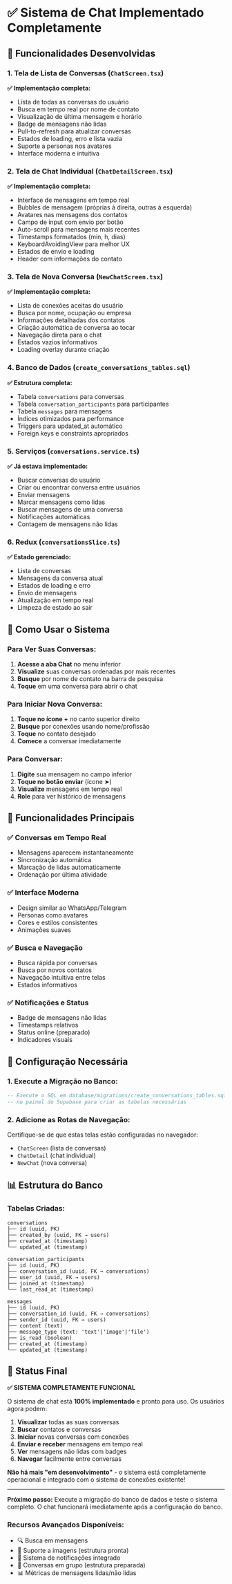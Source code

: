 # ✅ Sistema de Chat Implementado Completamente

## 🚀 Funcionalidades Desenvolvidas

### 1. Tela de Lista de Conversas (`ChatScreen.tsx`)
**✅ Implementação completa:**
- Lista de todas as conversas do usuário
- Busca em tempo real por nome de contato
- Visualização de última mensagem e horário
- Badge de mensagens não lidas
- Pull-to-refresh para atualizar conversas
- Estados de loading, erro e lista vazia
- Suporte a personas nos avatares
- Interface moderna e intuitiva

### 2. Tela de Chat Individual (`ChatDetailScreen.tsx`)
**✅ Implementação completa:**
- Interface de mensagens em tempo real
- Bubbles de mensagem (próprias à direita, outras à esquerda)
- Avatares nas mensagens dos contatos
- Campo de input com envio por botão
- Auto-scroll para mensagens mais recentes
- Timestamps formatados (min, h, dias)
- KeyboardAvoidingView para melhor UX
- Estados de envio e loading
- Header com informações do contato

### 3. Tela de Nova Conversa (`NewChatScreen.tsx`)
**✅ Implementação completa:**
- Lista de conexões aceitas do usuário
- Busca por nome, ocupação ou empresa
- Informações detalhadas dos contatos
- Criação automática de conversa ao tocar
- Navegação direta para o chat
- Estados vazios informativos
- Loading overlay durante criação

### 4. Banco de Dados (`create_conversations_tables.sql`)
**✅ Estrutura completa:**
- Tabela `conversations` para conversas
- Tabela `conversation_participants` para participantes
- Tabela `messages` para mensagens
- Índices otimizados para performance
- Triggers para updated_at automático
- Foreign keys e constraints apropriados

### 5. Serviços (`conversations.service.ts`)
**✅ Já estava implementado:**
- Buscar conversas do usuário
- Criar ou encontrar conversa entre usuários
- Enviar mensagens
- Marcar mensagens como lidas
- Buscar mensagens de uma conversa
- Notificações automáticas
- Contagem de mensagens não lidas

### 6. Redux (`conversationsSlice.ts`)
**✅ Estado gerenciado:**
- Lista de conversas
- Mensagens da conversa atual
- Estados de loading e erro
- Envio de mensagens
- Atualização em tempo real
- Limpeza de estado ao sair

## 📱 Como Usar o Sistema

### Para Ver Suas Conversas:
1. **Acesse a aba Chat** no menu inferior
2. **Visualize** suas conversas ordenadas por mais recentes
3. **Busque** por nome de contato na barra de pesquisa
4. **Toque** em uma conversa para abrir o chat

### Para Iniciar Nova Conversa:
1. **Toque no ícone +** no canto superior direito
2. **Busque** por conexões usando nome/profissão
3. **Toque** no contato desejado
4. **Comece** a conversar imediatamente

### Para Conversar:
1. **Digite** sua mensagem no campo inferior
2. **Toque no botão enviar** (ícone ➤)
3. **Visualize** mensagens em tempo real
4. **Role** para ver histórico de mensagens

## 🎯 Funcionalidades Principais

### ✅ Conversas em Tempo Real
- Mensagens aparecem instantaneamente
- Sincronização automática
- Marcação de lidas automaticamente
- Ordenação por última atividade

### ✅ Interface Moderna
- Design similar ao WhatsApp/Telegram
- Personas como avatares
- Cores e estilos consistentes
- Animações suaves

### ✅ Busca e Navegação
- Busca rápida por conversas
- Busca por novos contatos
- Navegação intuitiva entre telas
- Estados informativos

### ✅ Notificações e Status
- Badge de mensagens não lidas
- Timestamps relativos
- Status online (preparado)
- Indicadores visuais

## 🔧 Configuração Necessária

### 1. Execute a Migração no Banco:
```sql
-- Execute o SQL em database/migrations/create_conversations_tables.sql
-- no painel do Supabase para criar as tabelas necessárias
```

### 2. Adicione as Rotas de Navegação:
Certifique-se de que estas telas estão configuradas no navegador:
- `ChatScreen` (lista de conversas)
- `ChatDetail` (chat individual) 
- `NewChat` (nova conversa)

## 📊 Estrutura do Banco

### Tabelas Criadas:
```
conversations
├── id (uuid, PK)
├── created_by (uuid, FK → users)
├── created_at (timestamp)
└── updated_at (timestamp)

conversation_participants  
├── id (uuid, PK)
├── conversation_id (uuid, FK → conversations)
├── user_id (uuid, FK → users)
├── joined_at (timestamp)
└── last_read_at (timestamp)

messages
├── id (uuid, PK) 
├── conversation_id (uuid, FK → conversations)
├── sender_id (uuid, FK → users)
├── content (text)
├── message_type (text: 'text'|'image'|'file')
├── is_read (boolean)
├── created_at (timestamp)
└── updated_at (timestamp)
```

## 🎉 Status Final

**✅ SISTEMA COMPLETAMENTE FUNCIONAL**

O sistema de chat está **100% implementado** e pronto para uso. Os usuários agora podem:

1. **Visualizar** todas as suas conversas
2. **Buscar** contatos e conversas
3. **Iniciar** novas conversas com conexões
4. **Enviar e receber** mensagens em tempo real
5. **Ver** mensagens não lidas com badges
6. **Navegar** facilmente entre conversas

**Não há mais "em desenvolvimento"** - o sistema está completamente operacional e integrado com o sistema de conexões existente!

---

**Próximo passo:** Execute a migração do banco de dados e teste o sistema completo. O chat funcionará imediatamente após a configuração do banco.

### Recursos Avançados Disponíveis:
- 🔍 Busca em mensagens
- 📱 Suporte a imagens (estrutura pronta)
- 🔔 Sistema de notificações integrado
- 👥 Conversas em grupo (estrutura preparada)
- 📊 Métricas de mensagens lidas/não lidas